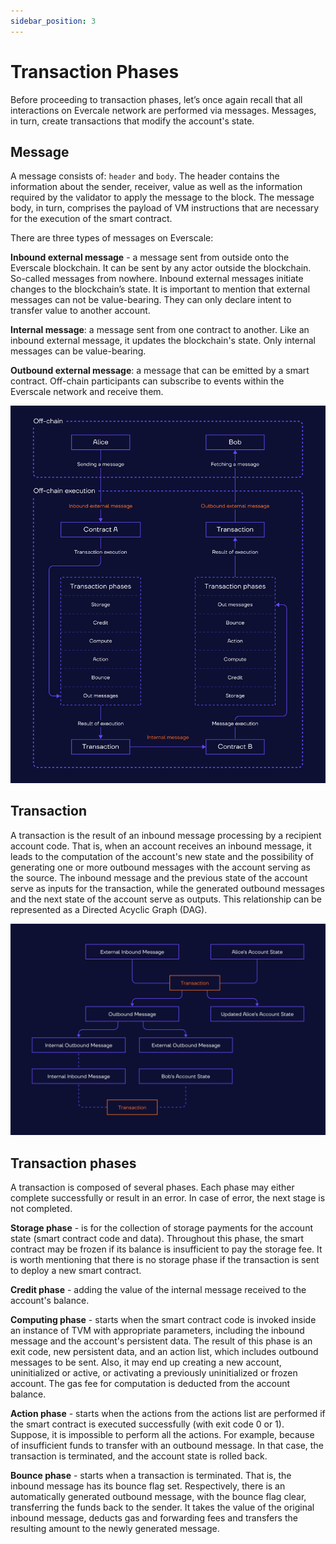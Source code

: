 ```yaml
---
sidebar_position: 3
---
```



# Transaction Phases

Before proceeding to transaction phases, let’s once again recall that all interactions on Evercale network are performed via messages. Messages, in turn, create transactions that modify the account's state. 

## Message

A message consists of: `header` and `body`. The header contains the information about the sender, receiver, value as well as the information required by the validator to apply the message to the block. The message body, in turn, comprises the payload of VM instructions that are necessary for the execution of the smart contract.

There are three types of messages on Everscale:

**Inbound external message** - a message sent from outside onto the Everscale blockchain. It can be sent by any actor outside the blockchain. So-called messages from nowhere. Inbound external messages initiate changes to the blockchain’s state. It is important to mention that external messages can not be value-bearing. They can only declare intent to transfer value to another account.

**Internal message**: a message sent from one contract to another. Like an inbound external message, it updates the blockchain's state. Only internal messages can be value-bearing.

**Outbound external message**: a message that can be emitted by a smart contract. Off-chain participants can subscribe to events within the Everscale network and receive them.

![](img/tp-1.svg)

## Transaction​

A transaction is the result of an inbound message processing by a recipient account code. That is, when an account receives an inbound message, it leads to the computation of the account's new state and the possibility of generating one or more outbound messages with the account serving as the source. The inbound message and the previous state of the account serve as inputs for the transaction, while the generated outbound messages and the next state of the account serve as outputs. This relationship can be represented as a Directed Acyclic Graph (DAG).

![](img/tp-2.svg)

## Transaction phases

A transaction is composed of several phases. Each phase may either complete successfully or result in an error. In case of error, the next stage is not completed.

**Storage phase** - is for the collection of storage payments for the account state (smart contract code and data). Throughout this phase, the smart contract may be frozen if its balance is insufficient to pay the storage fee. It is worth mentioning that there is no storage phase if the transaction is sent to deploy a new smart contract.

**Credit phase** - adding the value of the internal message received to the account's balance.

**Computing phase** - starts when the smart contract code is invoked inside an instance of TVM with appropriate parameters, including the inbound message and the account's persistent data. The result of this phase is an exit code, new persistent data, and an action list, which includes outbound messages to be sent. Also, it may end up creating a new account, uninitialized or active, or activating a previously uninitialized or frozen account. The gas fee for computation is deducted from the account balance.

**Action phase** - starts when the actions from the actions list are performed if the smart contract is executed successfully (with exit code 0 or 1). Suppose, it is impossible to perform all the actions. For example, because of insufficient funds to transfer with an outbound message. In that case, the transaction is terminated, and the account state is rolled back.

**Bounce phase** - starts when a transaction is terminated. That is, the inbound message has its bounce flag set. Respectively, there is an automatically generated outbound message, with the bounce flag clear, transferring the funds back to the sender. It takes the value of the original inbound message, deducts gas and forwarding fees and transfers the resulting amount to the newly generated message. 